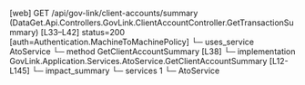 [web] GET /api/gov-link/client-accounts/summary  (DataGet.Api.Controllers.GovLink.ClientAccountController.GetTransactionSummary)  [L33–L42] status=200 [auth=Authentication.MachineToMachinePolicy]
  └─ uses_service AtoService
    └─ method GetClientAccountSummary [L38]
      └─ implementation GovLink.Application.Services.AtoService.GetClientAccountSummary [L12-L145]
  └─ impact_summary
    └─ services 1
      └─ AtoService

